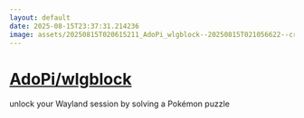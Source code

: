 ```yaml
---
layout: default
date: 2025-08-15T23:37:31.214236
image: assets/20250815T020615211_AdoPi_wlgblock--20250815T021056622--cropped.png
---
```


# [AdoPi/wlgblock](https://github.com/AdoPi/wlgblock)

unlock your Wayland session by solving a Pokémon puzzle
